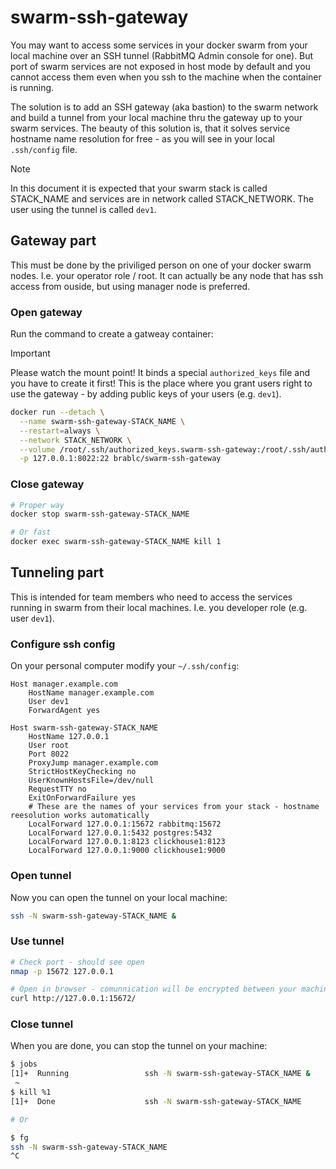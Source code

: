 # swarm-ssh-gateway

You may want to access some services in your docker swarm from your local machine over an SSH tunnel (RabbitMQ Admin console for one). But port of swarm services are not exposed in host mode by default and you cannot access them even when you ssh to the machine when the container is running.

The solution is to add an SSH gateway (aka bastion) to the swarm network and build a tunnel from your local machine thru the gateway up to your swarm services. The beauty of this solution is, that it solves service hostname name resolution for free - as you will see in your local `.ssh/config` file.

> [!NOTE]
> In this document it is expected that your swarm stack is called STACK_NAME and services are in network called STACK_NETWORK. The user using the tunnel is called `dev1`.

## Gateway part

This must be done by the priviliged person on one of your docker swarm nodes. I.e. your operator role / root. It can actually be any node that has ssh access from ouside, but using manager node is preferred.

### Open gateway

Run the command to create a gatweay container:

> [!IMPORTANT]
> Please watch the mount point! It binds a special `authorized_keys` file and you have to create it first! This is the place where you grant users right to use the gateway - by adding public keys of your users (e.g. `dev1`).

```sh
docker run --detach \
  --name swarm-ssh-gateway-STACK_NAME \
  --restart=always \
  --network STACK_NETWORK \
  --volume /root/.ssh/authorized_keys.swarm-ssh-gateway:/root/.ssh/authorized_keys \
  -p 127.0.0.1:8022:22 brablc/swarm-ssh-gateway
```

### Close gateway

```sh
# Proper way
docker stop swarm-ssh-gateway-STACK_NAME

# Or fast
docker exec swarm-ssh-gateway-STACK_NAME kill 1
```

## Tunneling part

This is intended for team members who need to access the services running in swarm from their local machines. I.e. you developer role (e.g. user `dev1`).

### Configure ssh config

On your personal computer modify your `~/.ssh/config`:

```ssh
Host manager.example.com
    HostName manager.example.com
    User dev1
    ForwardAgent yes

Host swarm-ssh-gateway-STACK_NAME
    HostName 127.0.0.1
    User root
    Port 8022
    ProxyJump manager.example.com
    StrictHostKeyChecking no
    UserKnownHostsFile=/dev/null
    RequestTTY no
    ExitOnForwardFailure yes
    # These are the names of your services from your stack - hostname reesolution works automatically
    LocalForward 127.0.0.1:15672 rabbitmq:15672
    LocalForward 127.0.0.1:5432 postgres:5432
    LocalForward 127.0.0.1:8123 clickhouse1:8123
    LocalForward 127.0.0.1:9000 clickhouse1:9000
```

### Open tunnel

Now you can open the tunnel on your local machine:

```sh
ssh -N swarm-ssh-gateway-STACK_NAME &
```

### Use tunnel

```sh
# Check port - should see open
nmap -p 15672 127.0.0.1

# Open in browser - comunnication will be encrypted between your machine and service network
curl http://127.0.0.1:15672/
```

### Close tunnel

When you are done, you can stop the tunnel on your machine:

```sh
$ jobs
[1]+  Running                 ssh -N swarm-ssh-gateway-STACK_NAME &
 ~
$ kill %1
[1]+  Done                    ssh -N swarm-ssh-gateway-STACK_NAME

# Or

$ fg
ssh -N swarm-ssh-gateway-STACK_NAME
^C
```
